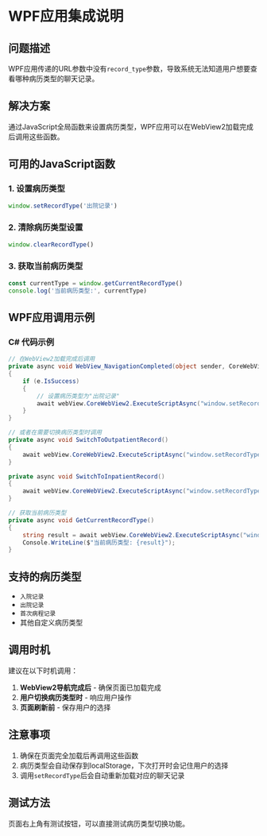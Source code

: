 # WPF应用集成说明

## 问题描述

WPF应用传递的URL参数中没有`record_type`参数，导致系统无法知道用户想要查看哪种病历类型的聊天记录。

## 解决方案

通过JavaScript全局函数来设置病历类型，WPF应用可以在WebView2加载完成后调用这些函数。

## 可用的JavaScript函数

### 1. 设置病历类型
```javascript
window.setRecordType('出院记录')
```

### 2. 清除病历类型设置
```javascript
window.clearRecordType()
```

### 3. 获取当前病历类型
```javascript
const currentType = window.getCurrentRecordType()
console.log('当前病历类型:', currentType)
```

## WPF应用调用示例

### C# 代码示例

```csharp
// 在WebView2加载完成后调用
private async void WebView_NavigationCompleted(object sender, CoreWebView2NavigationCompletedEventArgs e)
{
    if (e.IsSuccess)
    {
        // 设置病历类型为"出院记录"
        await webView.CoreWebView2.ExecuteScriptAsync("window.setRecordType('出院记录')");
    }
}

// 或者在需要切换病历类型时调用
private async void SwitchToOutpatientRecord()
{
    await webView.CoreWebView2.ExecuteScriptAsync("window.setRecordType('出院记录')");
}

private async void SwitchToInpatientRecord()
{
    await webView.CoreWebView2.ExecuteScriptAsync("window.setRecordType('入院记录')");
}

// 获取当前病历类型
private async void GetCurrentRecordType()
{
    string result = await webView.CoreWebView2.ExecuteScriptAsync("window.getCurrentRecordType()");
    Console.WriteLine($"当前病历类型: {result}");
}
```

## 支持的病历类型

- `入院记录`
- `出院记录`
- `首次病程记录`
- 其他自定义病历类型

## 调用时机

建议在以下时机调用：

1. **WebView2导航完成后** - 确保页面已加载完成
2. **用户切换病历类型时** - 响应用户操作
3. **页面刷新前** - 保存用户的选择

## 注意事项

1. 确保在页面完全加载后再调用这些函数
2. 病历类型会自动保存到localStorage，下次打开时会记住用户的选择
3. 调用`setRecordType`后会自动重新加载对应的聊天记录

## 测试方法

页面右上角有测试按钮，可以直接测试病历类型切换功能。 